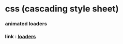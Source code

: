 <h1>css (cascading style sheet)</h1>

<h3>animated loaders</h3>

<h3>link : <a href='https://cssloaders.github.io/' target='_blank'>loaders</a></h3>
